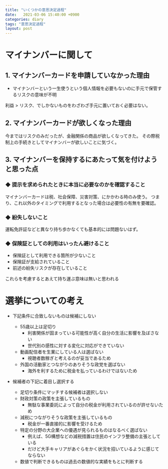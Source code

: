 ```yaml
---
title: "いくつかの意思決定過程"
date:   2021-03-06 15:40:00 +0900
categories: diary
tags: "意思決定過程"
layout: post
---
```


# マイナンバーに関して

## 1. マイナンバーカードを申請していなかった理由

* マイナンバーという一生使うという個人情報を必要もないのに手元で保管するリスクの意味が不明

利益 > リスク、でしかないものをわざわざ手元に置いておく必要はない。

## 2. マイナンバーカードが欲しくなった理由

今まではリスクのみだったが、金融関係の商品が欲しくなってきた。
その際税制上の手続きとしてマイナンバーが欲しいことに気づく。

## 3. マイナンバーを保持するにあたって気を付けようと思った点

### ◆ 提示を求められたときに本当に必要なのかを確認すること

マイナンバーカードは税、社会保障、災害対策、にかかわる時のみ使う。
つまり、これ以外のタイミングで利用するとなった場合は必要性の有無を要確認。

### ◆ 紛失しないこと

運転免許証などと異なり持ち歩かなくても基本的には問題ないはず。

### ◆ 保険証としての利用はいったん避けること

* 保険証として利用できる箇所が少ないこと
* 保険証が支給されていること
* 前述の紛失リスクが存在していること

これらを考慮するとあえて持ち運ぶ意味は無いと思われる

# 選挙についての考え

* 下記条件に合致しないものは候補にしない
  * 55歳以上は足切り
    * 利害関係が固まっている可能性が高く自分の生活に影響を及ぼさない
    * 世代別の感性に対する変化に対応ができていない
  * 動画配信者を生業にしている人は選ばない
    * 視聴者数稼ぎと考えるのが妥当であるため
  * 外国の活動家とつながりのありそうな政党を選ばない
    * 海外を利するために税金を払っているわけではないため

* 候補者の下記に着目し選択する
  * 足切り条件にマッチする候補者は選択しない
  * 財政対策の政策を主張しているもの
    * 無駄な事業委託によって自分の税金が利用されているのが許せないため
  * 減税につながりそうな政策を主張しているもの
    * 税金が一番直接的に影響を受けるため
  * 特定の分野の大企業への優遇が見られるものはなるべく選ばない
    * 例えば、5G構想などの減税措置は住民のインフラ整備の主張としている
    * だけど大手キャリアがあぐらをかく状況を招いているように感じてならない
  * 数値で判断できるものは過去の数値的な実績をもとに判断する

